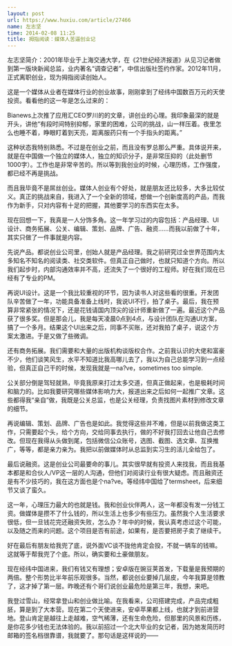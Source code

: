 ```yaml
---
layout: post
url: https://www.huxiu.com/article/27466
name: 左志坚
time: 2014-02-08 11:25
title: 拇指阅读：媒体人苦逼创业记
---
```

左志坚简介：2001年毕业于上海交通大学，在《21世纪经济报道》从见习记者做到第一版块新闻总监，业内著名“调查记者”，中信出版社签约作家。2012年11月，正式离职创业，现为拇指阅读创始人。

这是一个媒体从业者在媒体行业的创业故事，刚刚拿到了经纬中国数百万元的天使投资。看看他的这一年是怎么过来的：

Bianews上次推了应用汇CEO罗川的的文章，讲创业的心理。我印象最深的就是开头，讲他“有段时间特别抑郁，家里的困难，公司的挑战，山一样压着。夜里怎么也睡不着，睁眼盯着到天亮，距离服药只有一个手指头的距离。”

这种状态我特别熟悉。不过是在创业之前，而且没有罗总那么严重。具体说开来，就是在中国做一个独立的媒体人，独立的知识分子，是非常压抑的（此处删节1000字）。工作也是非常辛苦的。所以等到我创业的时候，心理历练，工作强度，都已经不再是挑战。

而且我毕竟不是屌丝创业。媒体人创业有个好处，就是朋友还比较多，大多比较仗义。真正的挑战来自，我进入了一个全新的领域，想做一个创新度高的产品，而我作为新手，只对内容有十足的把握，其他要学习的东西实在太多。

现在回想一下，我真是一人分饰多角。这一年学习过的内容包括：产品经理、UI设计、商务拓展、公关、编辑、策划、品牌、广告、融资……而我以前做了十年，其实只做了一件事就是内容。

先说产品。都说创业公司里，创始人就是产品经理。我之前研究过全世界范围内太多知名不知名的阅读类、社交类软件。但真正自己做时，也就只知道个方向。所以我们起步时，内部沟通效率并不高，还流失了一个很好的工程师。好在我们现在已经有了专业的PM。

再说UI设计。这是一个我比较重视的环节，因为读书人对这些看的很重。开发团队辛苦做了一年，功能具备准备上线时，我说UI不行，拍了桌子。最后，我在预算非常紧张的情况下，还是花钱请国内顶尖的设计师重新做了一遍。最近这个产品获了很多奖。但是那会儿，我是每天凌晨0点到4点，与设计团队在沟通UI方案，搞了一个多月。结果这个UI出来之后，同事不买账，还对我拍了桌子，说这个方案太激进。于是又做了些微调。

还有商务拓展。我们需要和大量的出版机构谈版权合作。之前我认识的大佬和富豪不少，他们谈笑风生，水平不知道比我高哪儿去了，我以为自己总能学习到一点经验，但真正自己干的时候，发现我就是一na?ve，sometimes too simple.

公关部分倒是驾轻就熟，毕竟我原来打过太多交道，但真正做起来，也是极耗时间和脑力的。比如我要研究哪些媒体影响力大，报道出来之后如何一起推广文章。这些都得我“亲自”做，我既是公关总监，也是公关经理，负责找图片素材到修改文章的细节。

再说编辑、策划、品牌、广告也是如此。我觉得这些并不难，但是以前我做这类工作，只需要起个头，给个方向，交给同事去执行，做的不好我打回去让他自己去修改。但现在我得从头做到尾，包括微信公众账号，选图、截图、选文章、互换推广，等等，都是亲力亲为。我把以前做媒体时从总监到实习生的活儿全给包了。

最后说融资。这是创业公司最要命的事儿。其实很早就有投资人来找我，而且我基本都是和合伙人/VP这一层的人沟通，但他们对阅读行业有很大疑虑。而且融资还是有不少技巧的，我在这方面也是个na?ve。等经纬中国给了termsheet，后来细节又谈了蛮久。

这一年，心理压力最大的也就是钱。我和创业伙伴两人，这一年都没有发一分钱工资。做媒体是攒不了什么钱的，所以生活上也多少有些压力。虽然我个人生活要求很低，但一旦钱花完还融资失败，怎么办？年中的时候，我认真考虑过这个可能，以及随之而来的问题。这个项目是否有前途，如果有，是否要把房子卖了继续干。

好在最后有朋友给我兜了底，说外面VC谈不拢他肯定会投，不就一辆车的钱嘛。这就等于帮我兜了个底。所以，确实要和土豪做朋友。

现在经纬中国进来，我们有钱又有理想；安卓版在豌豆荚首发，下载量是我预期的两倍。整个形势比半年前乐观很多。当然，都说创业要掉几层皮，今年我算是领教了，这才掉了第一层。昨晚还有个哥们说创业最危险是第三年，我想，来吧。

我登过雪山，经常拿登山和创业做比喻。在我看来，公司搭建完成，产品完成粗胚，算是到了大本营。现在第二个天使进来，安卓苹果都上线，也就才到前进营地。登山肯定是越往上走越难，空气稀薄，还有生命危险，但那里的风景和历练，是你花多少钱也无法体验的。我以前招过一个北大毕业的女记者，因为她发简历时邮箱的签名档很靠谱，我就要了。那句话是这样说的——


